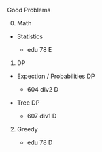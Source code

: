 Good Problems

0. Math

- Statistics

    - edu 78 E

1. DP

- Expection / Probabilities DP

    - 604 div2 D

- Tree DP

    - 607 div1 D

2. Greedy

    - edu 78 D



